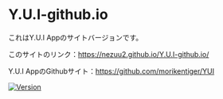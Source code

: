 # Y.U.I-github.io

<!-- # Short Description -->

これはY.U.I Appのサイトバージョンです。

このサイトのリンク：https://nezuu2.github.io/Y.U.I-github.io/

Y.U.I AppのGithubサイト：https://github.com/morikentiger/YUI

<!-- # Badges -->

[![Version](https://img.shields.io/badge/version-v0.0.6-00c3ee.svg?style=flat-square)]()

<!-- CREATED_BY_LEADYOU_README_GENERATOR -->
